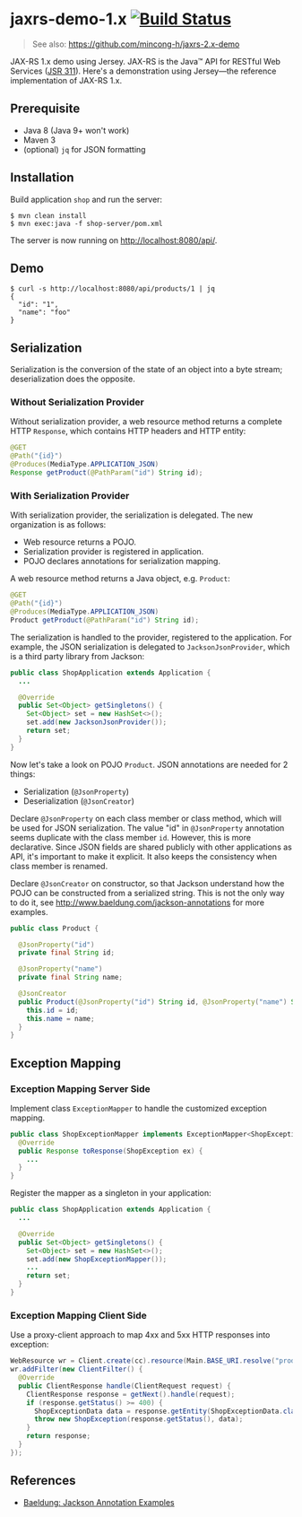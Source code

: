 # jaxrs-demo-1.x [![Build Status][travis-img]][travis]

> See also: https://github.com/mincong-h/jaxrs-2.x-demo

JAX-RS 1.x demo using Jersey. JAX-RS is the Java™ API for RESTful Web Services ([JSR 311][jsr-311]).
Here's a demonstration using Jersey—the reference implementation of JAX-RS 1.x.

## Prerequisite

- Java 8 (Java 9+ won't work)
- Maven 3
- (optional) `jq` for JSON formatting

## Installation

Build application `shop` and run the server:

    $ mvn clean install
    $ mvn exec:java -f shop-server/pom.xml

The server is now running on <http://localhost:8080/api/>.

## Demo

```
$ curl -s http://localhost:8080/api/products/1 | jq
{
  "id": "1",
  "name": "foo"
}
```

## Serialization

Serialization is the conversion of the state of an object into a byte stream;
deserialization does the opposite.

### Without Serialization Provider

Without serialization provider, a web resource method returns a complete HTTP
`Response`, which contains HTTP headers and HTTP entity:

```java
@GET
@Path("{id}")
@Produces(MediaType.APPLICATION_JSON)
Response getProduct(@PathParam("id") String id);
```

### With Serialization Provider

With serialization provider, the serialization is delegated. The new
organization is as follows:

- Web resource returns a POJO.
- Serialization provider is registered in application.
- POJO declares annotations for serialization mapping.

A web resource method returns a Java object, e.g. `Product`:

```java
@GET
@Path("{id}")
@Produces(MediaType.APPLICATION_JSON)
Product getProduct(@PathParam("id") String id);
```

The serialization is handled to the provider, registered to the
application. For example, the JSON serialization is delegated to
`JacksonJsonProvider`, which is a third party library from Jackson:

```java
public class ShopApplication extends Application {
  ...

  @Override
  public Set<Object> getSingletons() {
    Set<Object> set = new HashSet<>();
    set.add(new JacksonJsonProvider());
    return set;
  }
}
```

Now let's take a look on POJO `Product`. JSON annotations are needed for 2
things:

- Serialization (`@JsonProperty`)
- Deserialization (`@JsonCreator`)

Declare `@JsonProperty` on each class member or class method, which will be
used for JSON serialization. The value "id" in `@JsonProperty` annotation seems
duplicate with the class member `id`. However, this is more declarative. Since
JSON fields are shared publicly with other applications as API, it's important
to make it explicit. It also keeps the consistency when class member is
renamed.

Declare `@JsonCreator` on constructor, so that Jackson understand how the POJO
can be constructed from a serialized string. This is not the only way to do it,
see <http://www.baeldung.com/jackson-annotations> for more examples.

```java
public class Product {

  @JsonProperty("id")
  private final String id;

  @JsonProperty("name")
  private final String name;

  @JsonCreator
  public Product(@JsonProperty("id") String id, @JsonProperty("name") String name) {
    this.id = id;
    this.name = name;
  }
}
```

## Exception Mapping

### Exception Mapping Server Side

Implement class `ExceptionMapper` to handle the customized exception mapping.

```java
public class ShopExceptionMapper implements ExceptionMapper<ShopException> {
  @Override
  public Response toResponse(ShopException ex) {
    ...
  }
}
```

Register the mapper as a singleton in your application:

```java
public class ShopApplication extends Application {
  ...

  @Override
  public Set<Object> getSingletons() {
    Set<Object> set = new HashSet<>();
    set.add(new ShopExceptionMapper());
    ...
    return set;
  }
}
```

### Exception Mapping Client Side

Use a proxy-client approach to map 4xx and 5xx HTTP responses into exception:

```java
WebResource wr = Client.create(cc).resource(Main.BASE_URI.resolve("products"));
wr.addFilter(new ClientFilter() {
  @Override
  public ClientResponse handle(ClientRequest request) {
    ClientResponse response = getNext().handle(request);
    if (response.getStatus() >= 400) {
      ShopExceptionData data = response.getEntity(ShopExceptionData.class);
      throw new ShopException(response.getStatus(), data);
    }
    return response;
  }
});
```

## References

- [Baeldung: Jackson Annotation Examples][jackson-annotations]

[jsr-311]: https://jcp.org/en/jsr/detail?id=311
[jackson-annotations]: http://www.baeldung.com/jackson-annotations
[travis]: https://travis-ci.org/mincong-h/jaxrs-1.x-demo
[travis-img]: https://travis-ci.org/mincong-h/jaxrs-1.x-demo.svg?branch=master
